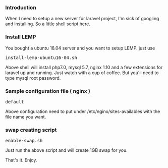 ### Introduction
When I need to setup a new server for laravel project, I'm sick of googling and installing. So a little shell script here.

### Install LEMP
You bought a ubuntu 16.04 server and you want to setup LEMP.
just use 
<pre>
install-lemp-ubuntu16-04.sh
</pre>
Above shell will install php7.0, mysql 5.7, nginx 1.10 and a few extensions for laravel up and running.
Just watch with a cup of coffee. But you'll need to type mysql root password.

### Sample configuration file ( nginx )
<pre>
default
</pre>
Above configuration need to put under /etc/nginx/sites-availables
with the file name you want.

### swap creating script
<pre>
enable-swap.sh
</pre>
Just run the above script and will create 1GB swap for you.

That's it. Enjoy.
